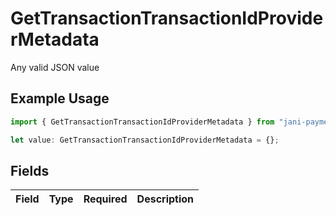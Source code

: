 # GetTransactionTransactionIdProviderMetadata

Any valid JSON value

## Example Usage

```typescript
import { GetTransactionTransactionIdProviderMetadata } from "jani-payments/models/operations";

let value: GetTransactionTransactionIdProviderMetadata = {};
```

## Fields

| Field       | Type        | Required    | Description |
| ----------- | ----------- | ----------- | ----------- |